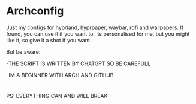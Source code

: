 # Archconfig
Just my configs for hyprland, hyprpaper, waybar, rofi and wallpapers. If found, you can use it if you want to, its personalised for me, but you might like it, so give it a shot if you want.

But be aware:

-THE SCRIPT IS WRITTEN BY CHATGPT SO BE CAREFULL 

-IM A BEGINNER WITH ARCH AND GITHUB

#
PS: EVERYTHING CAN AND WILL BREAK
